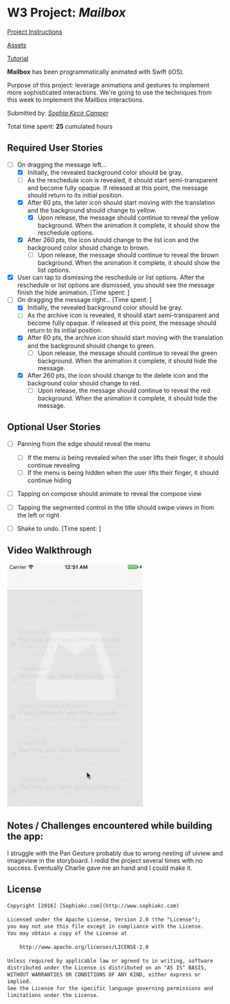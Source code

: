 # W3 Project: *Mailbox*

[Project Instructions](http://courses.codepath.com/courses/ios_for_designers/unit/3#!assignment)

[Assets](https://www.dropbox.com/s/t2lw791unh67wel/Mailbox%20Assets.zip)

[Tutorial](https://www.youtube.com/watch?v=JP9jS8-nOvw&feature=youtu.be)

**Mailbox** has been programmatically animated with Swift (iOS).

Purpose of this project: leverage animations and gestures to implement more sophisticated interactions. We're going to use the techniques from this week to implement the Mailbox interactions.

Submitted by: [*Sophia Kecir Camper*](http://www.sophiakc.com)

Total time spent: **25** cumulated hours

## Required User Stories
* [ ] On dragging the message left...
	* [X] Initially, the revealed background color should be gray.
	* [ ] As the reschedule icon is revealed, it should start semi-transparent and become fully opaque. If released at this point, the message should return to its initial position.
	* [X] After 60 pts, the later icon should start moving with the translation and the background should change to yellow.
		* [X] Upon release, the message should continue to reveal the yellow background. When the animation it complete, it should show the reschedule options.
	* [X] After 260 pts, the icon should change to the list icon and the background color should change to brown.
		* [ ] Upon release, the message should continue to reveal the brown background. When the animation it complete, it should show the list options.
* [X] User can tap to dismissing the reschedule or list options. After the reschedule or list options are dismissed, you should see the message finish the hide animation. [Time spent: ]
* [ ] On dragging the message right... [Time spent: ]
	* [X] Initially, the revealed background color should be gray.
	* [ ] As the archive icon is revealed, it should start semi-transparent and become fully opaque. If released at this point, the message should return to its initial position.
	* [X] After 60 pts, the archive icon should start moving with the translation and the background should change to green.
		* [ ] Upon release, the message should continue to reveal the green background. When the animation it complete, it should hide the message.
	* [X] After 260 pts, the icon should change to the delete icon and the background color should change to red.
		* [ ] Upon release, the message should continue to reveal the red background. When the animation it complete, it should hide the message.

## Optional User Stories
* [ ] Panning from the edge should reveal the menu
	* [ ] If the menu is being revealed when the user lifts their finger, it should continue revealing
	* [ ] If the menu is being hidden when the user lifts their finger, it should continue hiding
* [ ] Tapping on compose should animate to reveal the compose view
* [ ] Tapping the segmented control in the title should swipe views in from the left or right
* [ ] Shake to undo. [Time spent: ]


## Video Walkthrough

![Mailbox](Mailbox.gif)



## Notes / Challenges encountered while building the app:
I struggle with the Pan Gesture probably due to wrong nesting of uiview and imageview in the storyboard.
I redid the project several times with no success. 
Eventually Charlie gave me an hand and I could make it.



## License

    Copyright [2016] [Sophiakc.com](http://www.sophiakc.com)

    Licensed under the Apache License, Version 2.0 (the "License");
    you may not use this file except in compliance with the License.
    You may obtain a copy of the License at

        http://www.apache.org/licenses/LICENSE-2.0

    Unless required by applicable law or agreed to in writing, software
    distributed under the License is distributed on an "AS IS" BASIS,
    WITHOUT WARRANTIES OR CONDITIONS OF ANY KIND, either express or implied.
    See the License for the specific language governing permissions and
    limitations under the License.
